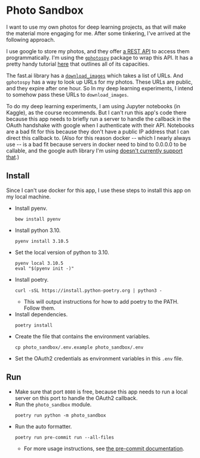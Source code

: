 # Photo Sandbox
I want to use my own photos for deep learning projects, as that will make the material more engaging for me. After some tinkering, I've arrived at the following approach.

I use google to store my photos, and they offer [a REST API](https://developers.google.com/photos/library/guides/get-started) to access them programmatically. I'm using the [`gphotospy`](https://pypi.org/project/gphotospy/) package to wrap this API. It has a pretty handy tutorial [here](https://github.com/davidedelpapa/gphotospy/wiki/tut_02) that outlines all of its capacities.

The fast.ai library has a [`download_images`](https://docs.fast.ai/vision.utils.html#download_images) which takes a list of URLs. And `gphotospy` has a way to look up URLs for my photos. These URLs are public, and they expire after one hour. So In my deep learning experiments, I intend to somehow pass these URLs to `download_images`.

To do my deep learning experiments, I am using Jupyter notebooks (in Kaggle), as the course recommends. But I can't run this app's code there because this app needs to briefly run a server to handle the callback in the OAuth handshake with google when I authenticate with their API. Notebooks are a bad fit for this because they don't have a public IP address that I can direct this callback to. (Also for this reason docker -- which I nearly always use -- is a bad fit because servers in docker need to bind to 0.0.0.0 to be callable, and the google auth library I'm using [doesn't currently support that](https://github.com/googleapis/google-auth-library-python-oauthlib/issues/201).)

## Install
Since I can't use docker for this app, I use these steps to install this app on my local machine.

* Install pyenv.
  ```console
  bew install pyenv
  ```
* Install python 3.10.
  ```console
  pyenv install 3.10.5
  ```
* Set the local version of python to 3.10.
  ```console
  pyenv local 3.10.5
  eval "$(pyenv init -)"
  ```
* Install poetry.
  ```console
  curl -sSL https://install.python-poetry.org | python3 -
  ```
  * This will output instructions for how to add poetry to the PATH. Follow them.
* Install dependencies.
  ```console
  poetry install
  ```
* Create the file that contains the environment variables.
  ```console
  cp photo_sandbox/.env.example photo_sandbox/.env
  ```
* Set the OAuth2 credentials as environment variables in this `.env` file.

## Run
* Make sure that port `8080` is free, because this app needs to run a local server on this port to handle the OAuth2 callback.
* Run the `photo_sandbox` module.
  ```console
  poetry run python -m photo_sandbox
  ```
* Run the auto formatter.
  ```console
  poetry run pre-commit run --all-files
  ```
  * For more usage instructions, see [the pre-commit documentation](https://pre-commit.com/).
